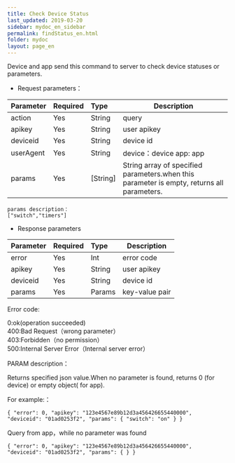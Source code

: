 ```yaml
---
title: Check Device Status
last_updated: 2019-03-20
sidebar: mydoc_en_sidebar
permalink: findStatus_en.html
folder: mydoc
layout: page_en
---
```


Device and app send this command to server to check device statuses or parameters.
- Request parameters：

|Parameter|Required|Type|Description|
|:----    |:---|:----- |-----   |
|action |Yes  |String |query   |
|apikey |Yes  |String | user apikey    |
|deviceid     |Yes  |String | device id    |
|userAgent     |Yes  |String | device：device app: app    |
|params     |Yes  |[String] | String array of specified parameters.when this parameter is empty, returns all parameters.    |

```
params description：
["switch","timers"]
```

- Response parameters

|Parameter|Required|Type|Description|
|:----    |:---|:----- |-----   |
|error |Yes  |Int |error code   |
|apikey |Yes  |String | user apikey    |
|deviceid     |Yes  |String | device id    |
|params     |Yes  |Params | key-value pair    |


Error code:

0:ok(operation succeeded)  
400:Bad Request（wrong parameter）  
403:Forbidden（no permission）  
500:Internal Server Error（Internal server error）  

PARAM description：

Returns specified json value.When no parameter is found, returns 0 (for device) or empty object( for app).

For example:：

```
{ "error": 0, "apikey": "123e4567­e89b­12d3­a456­426655440000",  "deviceid": "01ad0253f2", "params": { "switch": "on" } }
```

Query from app，while no parameter was found

```
{ "error": 0, "apikey": "123e4567­e89b­12d3­a456­426655440000",  "deviceid": "01ad0253f2", "params": { } }
```
